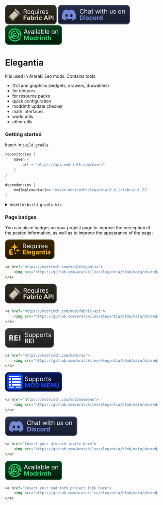 <a href="https://modrinth.com/mod/fabric-api">
    <img src="shared/badges/requires_fabric_api.svg" height="64" alt="Requires fabric API"/>
</a>

<a href="https://discord.gg/t5ZqftXG4b">
    <img src="shared/badges/chat_with_us_on_discord.svg" height="64" alt="Chat with us on Discord"/>
</a>

<a href="https://modrinth.com/mod/elegantia">
    <img src="shared/badges/available_on_modrinth.svg" height="64" alt="Available on modrinth"/>
</a>

# Elegantia
It is used in Araraki Leo mods. Contains tools:
- GUI and graphics (widgets, drawers, drawables)
- for textures
- for resource packs
- quick configuration
- modrinth update checker
- math interfaces
- world utils
- other utils

### Getting started
Insert in `build.gradle`

```groovy
repositories {
    maven {
        url = "https://api.modrinth.com/maven"
    }
}

dependencies {
    modImplementation "maven.modrinth:elegantia:0.0.1+fabric-1.21"
}
```

<details><summary>Insert in <code>build.gradle.kts</code></summary>

```groovy
repositories {
    maven("https://api.modrinth.com/maven")
}

dependencies {
    modImplementation("maven.modrinth", "elegantia", "0.0.1+fabric-1.21")
}
```
</details>

### Page badges
You can place badges on your project page to improve the perception of the posted information, as well as to improve the appearance of the page:

<a href="https://modrinth.com/mod/elegantia">
    <img src="shared/badges/requires_elegantia.svg" height="64" alt="Requires elegantia"/>
</a>

```html
<a href="https://modrinth.com/mod/elegantia">
    <img src="https://github.com/aratakileo/elegantia/blob/main/shared/badges/requires_elegantia.svg?raw=true" height="64" alt="Requires elegantia"/>
</a>
```

<a href="https://modrinth.com/mod/fabric-api">
    <img src="shared/badges/requires_fabric_api.svg" height="64" alt="Requires fabric API"/>
</a>

```html
<a href="https://modrinth.com/mod/fabric-api">
    <img src="https://github.com/aratakileo/elegantia/blob/main/shared/badges/requires_fabric_api.svg?raw=true" height="64" alt="Requires fabric API"/>
</a>
```

<a href="https://modrinth.com/mod/rei">
    <img src="shared/badges/supports_rei.svg" height="64" alt="Supports REI"/>
</a>

```html
<a href="https://modrinth.com/mod/rei">
    <img src="https://github.com/aratakileo/elegantia/blob/main/shared/badges/supports_rei.svg?raw=true" height="64" alt="Supports REI"/>
</a>
```

<a href="https://modrinth.com/mod/modmenu">
    <img src="shared/badges/supports_mod_menu.svg" height="64" alt="Supports REI"/>
</a>

```html
<a href="https://modrinth.com/mod/modmenu">
    <img src="https://github.com/aratakileo/elegantia/blob/main/shared/badges/supports_mod_menu.svg?raw=true" height="64" alt="Supports REI"/>
</a>
```

<a href="https://discord.gg/t5ZqftXG4b">
    <img src="shared/badges/chat_with_us_on_discord.svg" height="64" alt="Chat with us on Discord"/>
</a>

```html
<a href="Insert your discord invite here">
    <img src="https://github.com/aratakileo/elegantia/blob/main/shared/badges/chat_with_us_on_discord.svg?raw=true" height="64" alt="Chat with us on Discord"/>
</a>
```

<a href="https://modrinth.com/mod/elegantia">
    <img src="shared/badges/available_on_modrinth.svg" height="64" alt="Available on modrinth"/>
</a>

```html
<a href="Insert your modrinth project link here">
    <img src="https://github.com/aratakileo/elegantia/blob/main/shared/badges/available_on_modrinth.svg?raw=true" height="64" alt="Available on modrinth"/>
</a>
```
